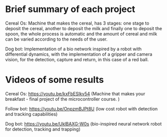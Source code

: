# Brief summary of each project 

Cereal Os: Machine that makes the cereal, has 3 stages: one stage to deposit the cereal, 
another to deposit the milk and finally one to deposit the spoon, the whole process is automatic and the amount of cereal and milk can be varied according to the needs of the user. 

Dog bot: Implementation of a bio network inspired by a robot with differential dynamics, with the implementation of a gripper and camera vision, 
for the detection, capture and return, in this case of a red ball.

# Videos of some results 

Cereal Os: https://youtu.be/kxFbESlkv54 (Machine that makes your breakfast - final project of the microcontroller course. )

Follow bot: https://youtu.be/OnpzmBJPt8U (low cost robot with detection and tracking capabilities)

Dog bot: https://youtu.be/UklBAXG-W0s (bio-inspired neural network robot for detection, tracking and trapping)

